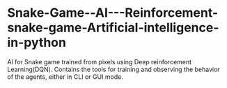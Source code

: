 # Snake-Game--AI---Reinforcement-snake-game-Artificial-intelligence-in-python
Al for Snake game trained from pixels using Deep reinforcement Learning(DQN). Contains the tools for training and observing the behavior of the agents, either in CLI or GUI mode.
